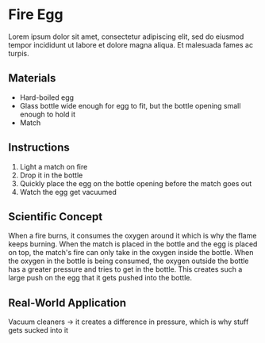 # Fire Egg
Lorem ipsum dolor sit amet, consectetur adipiscing elit, sed do eiusmod tempor incididunt ut labore et dolore magna aliqua. Et malesuada fames ac turpis.

## Materials
* Hard-boiled egg
* Glass bottle wide enough for egg to fit, but the bottle opening small enough to hold it
* Match

## Instructions
1. Light a match on fire
2. Drop it in the bottle
3. Quickly place the egg on the bottle opening before the match goes out
4. Watch the egg get vacuumed

## Scientific Concept
When a fire burns, it consumes the oxygen around it which is why the flame keeps burning. When the match is placed in the bottle and the egg is placed on top, the match's fire can only take in the oxygen inside the bottle. When the oxygen in the bottle is being consumed, the oxygen outside the bottle has a greater pressure and tries to get in the bottle. This creates such a large push on the egg that it gets pushed into the bottle.

## Real-World Application
Vacuum cleaners → it creates a difference in pressure, which is why stuff gets sucked into it